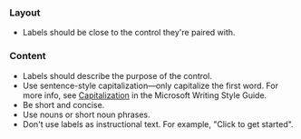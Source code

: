 ### Layout

- Labels should be close to the control they're paired with.

### Content

- Labels should describe the purpose of the control.
- Use sentence-style capitalization—only capitalize the first word. For more info, see [Capitalization](https://docs.microsoft.com/style-guide/capitalization) in the Microsoft Writing Style Guide. 
- Be short and concise.
- Use nouns or short noun phrases.
- Don't use labels as instructional text. For example, "Click to get started".
